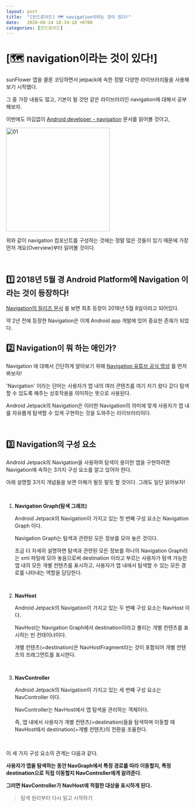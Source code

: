 ```yaml
---
layout: post
title:  "[안드로이드] 🗺 navigation이라는 것이 있다!"
date:   2020-08-24 18:34:10 +0700
categories: [안드로이드]
---
```


# [🗺 navigation이라는 것이 있다!]

sunFlower 앱을 클론 코딩하면서 jetpack에 속한 정말 다양한 라이브러리들을 사용해보기 시작했다.

그 중 가장 내용도 많고, 기본이 될 것만 같은 라이브러리인 navigation에 대해서 공부해보자.

이번에도 어김없이 [Android developer - navigation](https://developer.android.com/guide/navigation) 문서를 읽어볼 것이고,

<img width="283" alt="01" src="https://user-images.githubusercontent.com/31889335/91011749-d62efe00-e61f-11ea-8f40-e98dbbebea75.png">

위와 같이 navigation 컴포넌트를 구성하는 것에는 정말 많은 것들이 있기 때문에 가장 먼저 개요(Overview)부터 읽어볼 것이다.

<br>

## 1️⃣ 2018년 5월 경 Android Platform에 Navigation 이라는 것이 등장하다!

[Navigation의 릴리즈 문서](https://developer.android.com/jetpack/androidx/releases/navigation?hl=ko#1.0.0-alpha01) 를 보면 최초 등장이 2018년 5월 8일이라고 되어있다.

약 2년 전에 등장한 Navigation은 이제 Android app 개발에 있어 중요한 존재가 되었다.

## 2️⃣ Navigation이 뭐 하는 애인가?

Navigation 에 대해서 간단하게 알아보기 위해 [Navigation 유튜브 공식 영상](https://youtu.be/Y0Cs2MQxyIs) 를 먼저 봐보자!

'Navigation' 이라는 단어는 사용자가 앱 내의 여러 콘텐츠를 여기 저기 왔다 갔다 탐색할 수 있도록 해주는 상호작용을 의미하는 뜻으로 사용된다.

Android Jetpack의 Navigation은 이러한 Navigation의 의미에 맞게 사용자가 앱 내를 자유롭게 탐색할 수 있게 구현하는 것을 도와주는 라이브러리이다.

<br>

## 3️⃣ Navigation의 구성 요소

Android Jetpack의 Navigation을 사용하여 탐색이 용이한 앱을 구현하려면 Navigation에 속하는 3가지 구성 요소를 알고 있어야 한다.

아래 설명할 3가지 개념들을 보면 이해가 될듯 말듯 할 것이다. 그래도 일단 읽어보자!

<br>

1. __Navigation Graph(탐색 그래프)__

    Android Jetpack의 Navigation이 가지고 있는 첫 번째 구성 요소는 Navigation Graph 이다.

    Navigation Graph는 탐색과 관련된 모든 정보를 모아 놓은 것이다.
    
    조금 더 자세히 설명하면 탐색과 관련된 모든 정보를 하나의 Navigation Graph라는 xml 파일에 모아 놓음으로써 destination 이라고 부르는 사용자가 탐색 가능한 앱 내의 모든 개별 컨텐츠를 표시하고, 사용자가 앱 내에서 탐색할 수 있는 모든 경로를 나타내는 역할을 담당한다.

    <br>

2. __NavHost__

    Android Jetpack의 Navigation이 가지고 있는 두 번째 구성 요소는 NavHost 이다.

    NavHost는 Navigation Graph에서 destination이라고 불리는 개별 컨텐츠를 표시하는 빈 컨테이너이다.

    개별 컨텐츠(=destination)은 NavHostFragment라는 것이 포함되어 개별 컨텐츠의 프래그먼트를 표시한다.

    <br>

3. __NavController__

    Android Jetpack의 Navigation이 가지고 있는 세 번째 구성 요소는 NavController 이다.

    NavController는 NavHost에서 앱 탐색을 관리하는 객체이다.

    즉, 앱 내에서 사용자가 개별 컨텐츠(=destination)들을 탐색하며 이동할 때 NavHost에서 destination(=개별 컨텐츠)의 전환을 조율한다.

    <br>

이 세 가지 구성 요소의 관계는 다음과 같다.

__사용자가 앱을 탐색하는 동안 NavGraph에서 특정 경로를 따라 이동할지, 특정 destination으로 직접 이동할지 NavController에게 알려준다.__

__그러면 NavController가 NavHost에 적절한 대상을 표시하게 된다.__

> 탐색 원리부터 다시 읽고 시작하기

